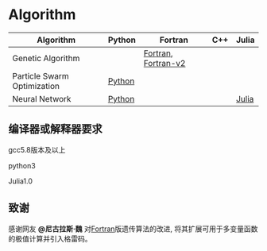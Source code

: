 # Algorithm

| Algorithm | Python | Fortran | C++ | Julia |
| ----------|--------|---------|-----|-------|
| Genetic Algorithm           ||[Fortran](./Codes/GeneticAlgorithm/main.f95), [Fortran-v2](./Codes/GeneticAlgorithm/version2.f90)|||
| Particle Swarm Optimization |[Python](./Codes/ParticleSwarmOptimization/main.py)||||
| Neural Network              |[Python](./Codes/NeutralNetwork/main.py)|||[Julia](./Codes/NeutralNetwork/main.jl)|

## 编译器或解释器要求
gcc5.8版本及以上

python3

Julia1.0

## 致谢
感谢网友 **@尼古拉斯·魏** 对[Fortran](./Codes/GeneticAlgorithm/main.f95)版遗传算法的改进, 将其扩展可用于多变量函数的极值计算并引入格雷码。
